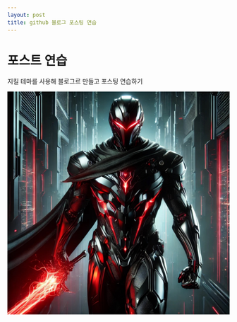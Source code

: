 ```yaml
---
layout: post
title: github 블로그 포스팅 연습
---
```


# 포스트 연습
지킬 테마를 사용해 블로그르 만들고 포스팅 연습하기

![프로필이미지](/images/A_futuristic_warrior.jpg)
